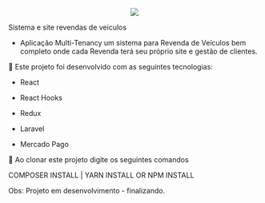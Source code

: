 <p align="center"><img src="https://laravel.com/assets/img/components/logo-laravel.svg"></p>


Sistema e site revendas de veiculos

* Aplicação Multi-Tenancy um sistema para Revenda de Veículos bem completo onde cada Revenda terá seu próprio site e gestão de clientes.


🚀 Este projeto foi desenvolvido com as seguintes tecnologias:

 - React

 - React Hooks

 - Redux

- Laravel

- Mercado Pago

🚀 Ao clonar este projeto digite os seguintes comandos

COMPOSER INSTALL | YARN INSTALL OR NPM INSTALL

Obs: Projeto em desenvolvimento - finalizando.

